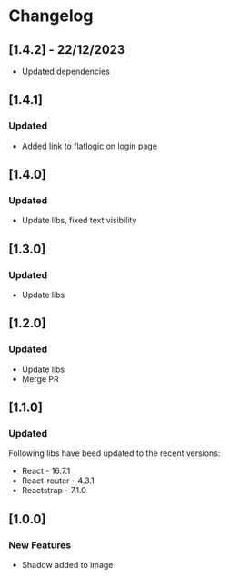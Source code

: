 # Changelog

## [1.4.2] - 22/12/2023

- Updated dependencies

## [1.4.1]
 
### Updated
- Added link to flatlogic on login page

## [1.4.0]
 
### Updated
- Update libs, fixed text visibility

## [1.3.0]
 
### Updated
- Update libs
 
## [1.2.0]
 
### Updated
- Update libs
- Merge PR 
 
## [1.1.0]

### Updated

Following libs have beed updated to the recent versions:
- React - 16.7.1
- React-router - 4.3.1
- Reactstrap - 7.1.0

## [1.0.0]

### New Features

- Shadow added to image
